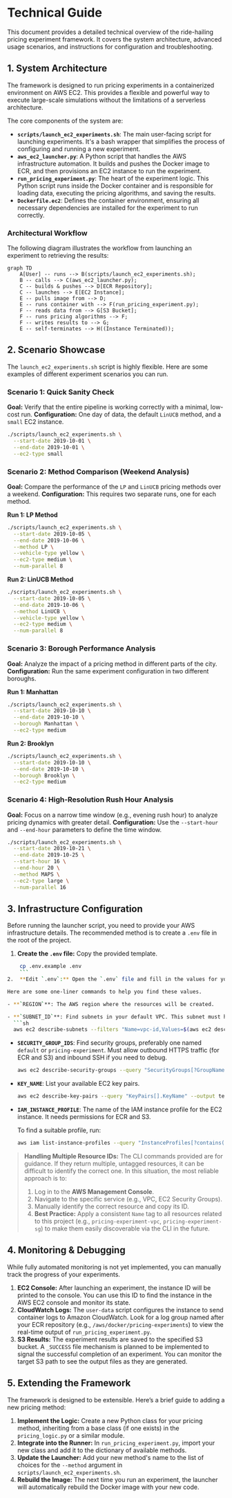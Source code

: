 # Technical Guide

This document provides a detailed technical overview of the ride-hailing pricing experiment framework. It covers the system architecture, advanced usage scenarios, and instructions for configuration and troubleshooting.

## 1. System Architecture

The framework is designed to run pricing experiments in a containerized environment on AWS EC2. This provides a flexible and powerful way to execute large-scale simulations without the limitations of a serverless architecture.

The core components of the system are:

- **`scripts/launch_ec2_experiments.sh`**: The main user-facing script for launching experiments. It's a bash wrapper that simplifies the process of configuring and running a new experiment.
- **`aws_ec2_launcher.py`**: A Python script that handles the AWS infrastructure automation. It builds and pushes the Docker image to ECR, and then provisions an EC2 instance to run the experiment.
- **`run_pricing_experiment.py`**: The heart of the experiment logic. This Python script runs inside the Docker container and is responsible for loading data, executing the pricing algorithms, and saving the results.
- **`Dockerfile.ec2`**: Defines the container environment, ensuring all necessary dependencies are installed for the experiment to run correctly.

### Architectural Workflow

The following diagram illustrates the workflow from launching an experiment to retrieving the results:

```mermaid
graph TD
    A[User] -- runs --> B(scripts/launch_ec2_experiments.sh);
    B -- calls --> C(aws_ec2_launcher.py);
    C -- builds & pushes --> D[ECR Repository];
    C -- launches --> E[EC2 Instance];
    E -- pulls image from --> D;
    E -- runs container with --> F(run_pricing_experiment.py);
    F -- reads data from --> G[S3 Bucket];
    F -- runs pricing algorithms --> F;
    F -- writes results to --> G;
    E -- self-terminates --> H((Instance Terminated));
```

## 2. Scenario Showcase

The `launch_ec2_experiments.sh` script is highly flexible. Here are some examples of different experiment scenarios you can run.

### Scenario 1: Quick Sanity Check

**Goal:** Verify that the entire pipeline is working correctly with a minimal, low-cost run.
**Configuration:** One day of data, the default `LinUCB` method, and a `small` EC2 instance.

```bash
./scripts/launch_ec2_experiments.sh \
  --start-date 2019-10-01 \
  --end-date 2019-10-01 \
  --ec2-type small
```

### Scenario 2: Method Comparison (Weekend Analysis)

**Goal:** Compare the performance of the `LP` and `LinUCB` pricing methods over a weekend.
**Configuration:** This requires two separate runs, one for each method.

**Run 1: LP Method**
```bash
./scripts/launch_ec2_experiments.sh \
  --start-date 2019-10-05 \
  --end-date 2019-10-06 \
  --method LP \
  --vehicle-type yellow \
  --ec2-type medium \
  --num-parallel 8
```

**Run 2: LinUCB Method**
```bash
./scripts/launch_ec2_experiments.sh \
  --start-date 2019-10-05 \
  --end-date 2019-10-06 \
  --method LinUCB \
  --vehicle-type yellow \
  --ec2-type medium \
  --num-parallel 8
```

### Scenario 3: Borough Performance Analysis

**Goal:** Analyze the impact of a pricing method in different parts of the city.
**Configuration:** Run the same experiment configuration in two different boroughs.

**Run 1: Manhattan**
```bash
./scripts/launch_ec2_experiments.sh \
  --start-date 2019-10-10 \
  --end-date 2019-10-10 \
  --borough Manhattan \
  --ec2-type medium
```

**Run 2: Brooklyn**
```bash
./scripts/launch_ec2_experiments.sh \
  --start-date 2019-10-10 \
  --end-date 2019-10-10 \
  --borough Brooklyn \
  --ec2-type medium
```

### Scenario 4: High-Resolution Rush Hour Analysis

**Goal:** Focus on a narrow time window (e.g., evening rush hour) to analyze pricing dynamics with greater detail.
**Configuration:** Use the `--start-hour` and `--end-hour` parameters to define the time window.

```bash
./scripts/launch_ec2_experiments.sh \
  --start-date 2019-10-21 \
  --end-date 2019-10-25 \
  --start-hour 16 \
  --end-hour 20 \
  --method MAPS \
  --ec2-type large \
  --num-parallel 16
```

## 3. Infrastructure Configuration

Before running the launcher script, you need to provide your AWS infrastructure details. The recommended method is to create a `.env` file in the root of the project.

1.  **Create the `.env` file:** Copy the provided template.
```bash
    cp .env.example .env
    ```
2.  **Edit `.env`:** Open the `.env` file and fill in the values for your AWS environment. The launch script will automatically source this file.

Here are some one-liner commands to help you find these values.

- **`REGION`**: The AWS region where the resources will be created.

- **`SUBNET_ID`**: Find subnets in your default VPC. This subnet must have internet access to pull the Docker image.
  ```sh
  aws ec2 describe-subnets --filters "Name=vpc-id,Values=$(aws ec2 describe-vpcs --filters "Name=isDefault,Values=true" --query "Vpcs[0].VpcId" --output text)" --query "Subnets[].SubnetId" --output text
  ```

- **`SECURITY_GROUP_IDS`**: Find security groups, preferably one named `default` or `pricing-experiment`. Must allow outbound HTTPS traffic (for ECR and S3) and inbound SSH if you need to debug.
  ```sh
  aws ec2 describe-security-groups --query "SecurityGroups[?GroupName=='default' || contains(GroupName, 'pricing')].GroupId" --output text
  ```

- **`KEY_NAME`**: List your available EC2 key pairs.
  ```sh
  aws ec2 describe-key-pairs --query "KeyPairs[].KeyName" --output text
  ```
  
- **`IAM_INSTANCE_PROFILE`**: The name of the IAM instance profile for the EC2 instance. It needs permissions for ECR and S3.
  
  To find a suitable profile, run:
  ```sh
  aws iam list-instance-profiles --query "InstanceProfiles[?contains(InstanceProfileName, 'Pricing')].InstanceProfileName" --output text
  ```

> **Handling Multiple Resource IDs:** The CLI commands provided are for guidance. If they return multiple, untagged resources, it can be difficult to identify the correct one. In this situation, the most reliable approach is to:
> 1.  Log in to the **AWS Management Console**.
> 2.  Navigate to the specific service (e.g., VPC, EC2 Security Groups).
> 3.  Manually identify the correct resource and copy its ID.
> 4.  **Best Practice:** Apply a consistent `Name` tag to all resources related to this project (e.g., `pricing-experiment-vpc`, `pricing-experiment-sg`) to make them easily discoverable via the CLI in the future.

## 4. Monitoring & Debugging

While fully automated monitoring is not yet implemented, you can manually track the progress of your experiments.

1.  **EC2 Console:** After launching an experiment, the instance ID will be printed to the console. You can use this ID to find the instance in the AWS EC2 console and monitor its state.
2.  **CloudWatch Logs:** The `user-data` script configures the instance to send container logs to Amazon CloudWatch. Look for a log group named after your ECR repository (e.g., `/aws/docker/pricing-experiments`) to view the real-time output of `run_pricing_experiment.py`.
3.  **S3 Results:** The experiment results are saved to the specified S3 bucket. A `_SUCCESS` file mechanism is planned to be implemented to signal the successful completion of an experiment. You can monitor the target S3 path to see the output files as they are generated.

## 5. Extending the Framework

The framework is designed to be extensible. Here’s a brief guide to adding a new pricing method:

1.  **Implement the Logic:** Create a new Python class for your pricing method, inheriting from a base class (if one exists) in the `pricing_logic.py` or a similar module.
2.  **Integrate into the Runner:** In `run_pricing_experiment.py`, import your new class and add it to the dictionary of available methods.
3.  **Update the Launcher:** Add your new method's name to the list of choices for the `--method` argument in `scripts/launch_ec2_experiments.sh`.
4.  **Rebuild the Image:** The next time you run an experiment, the launcher will automatically rebuild the Docker image with your new code. 